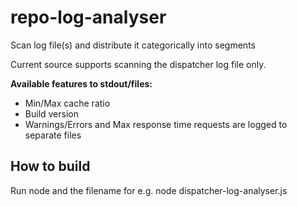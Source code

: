 # repo-log-analyser
Scan log file(s) and distribute it categorically into segments

Current source supports scanning the dispatcher log file only. 

**Available features to stdout/files:**

  * Min/Max cache ratio
  * Build version
  * Warnings/Errors and Max response time requests are logged to separate files
  
  
  
## How to build
Run node and the filename for e.g. node dispatcher-log-analyser.js


